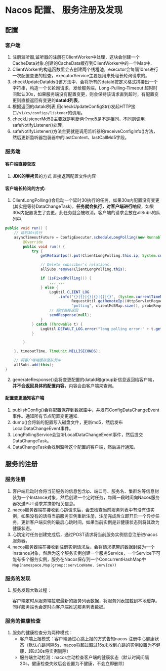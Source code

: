# Nacos 配置、 服务注册及发现

## 配置

### 客户端

1. 注册监听器,监听器的注册在ClientWorker中处理，这块会创建一个CacheData对象.创建的CacheData缓存到ClientWorker中的一个Map中.
2. ClientWorker的构造函数里会去创建两个线程池，executor会每隔10ms进行一次配置变更的检查，executorService主要是用来处理长轮询请求的。
3. checkUpdateDataIds()该方法中，会将所有的dataId按定义格式拼接出一个字符串，构造一个长轮询请求，发给服务端，Long-Pulling-Timeout 超时时间默认30s，如果服务端没有配置变更，则会保持该请求直到超时，有配置变更则直接返回有变更的**dataId列表**。
4. 根据返回的dataId列表,用checkUpdateConfigStr()发起HTTP接口`/v1/cs/configs/listener`的调用。
5. checkListenerMd5()主要就是判断两个md5是不是相同，不同则调用safeNotifyListener()处理。
6. safeNotifyListener()方法主要就是调用监听器的receiveConfigInfo()方法，然后更新监听器包装器中的lastContent、lastCallMd5字段。

### 服务端

#### **客户端直接获取**

1.  **JDK的零拷贝**的方式 直接返回配置文件内容

#### **客户端长轮询的方式**:

1. ClientLongPolling()会启动一个延时30执行的任务，如果30s内配置没有变更(其实是等待DataChangeTask)，**任务就会执行，对客户端进行响应**，如果30s内配置发生了变更，此任务就会被取消。客户端的请求会放在allSubs的队列中.

~~~java
public void run() {
	// 延时30s执行
	asyncTimeoutFuture = ConfigExecutor.scheduleLongPolling(new Runnable() {
		@Override
		public void run() {
			try {
				getRetainIps().put(ClientLongPolling.this.ip, System.currentTimeMillis());

				// Delete subsciber's relations.
				allSubs.remove(ClientLongPolling.this);

				if (isFixedPolling()) {
					... ...
				} else {
					LogUtil.CLIENT_LOG
						.info("{}|{}|{}|{}|{}|{}", (System.currentTimeMillis() - createTime), "timeout",
							  RequestUtil.getRemoteIp((HttpServletRequest) asyncContext.getRequest()),
							  "polling", clientMd5Map.size(), probeRequestSize);
					// 超时直接返回
					sendResponse(null);
				}
			} catch (Throwable t) {
				LogUtil.DEFAULT_LOG.error("long polling error:" + t.getMessage(), t.getCause());
			}

		}

	}, timeoutTime, TimeUnit.MILLISECONDS);

	// 将客户端端缓存至队列中
	allSubs.add(this);
}

~~~

2. generateResponse()会将变更配置的dataId和group新信息返回给客户端，**并不会返回具体的配置内容**，内容会由客户端来查询。

#### 配置变更通知客户端

1. publishConfig()会将配置保存到数据库中，并发布ConfigDataChangeEvent事件。通知所有节点配置变更通知.
2. dump()会将新的配置写入磁盘文件，更新md5，然后发布LocalDataChangeEvent事件。
3. LongPollingService会监听LocalDataChangeEvent事件，然后提交DataChangeTask。
4. DataChangeTask会找到监听这个配置的客户端，然后进行通知。

## 服务的注册

### 服务注册

1. 客户端启动时会将当前服务的信息包含ip、端口号、服务名、集群名等信息封装为一个Instance对象，然后创建一个定时任务，每隔一段时间向Nacos服务器发送PUT请求并携带相关信息。
2. nacos服务器端在接收到心跳请求后，会去检查当前服务列表中有没有该实例，如果没有的话将当前服务实例重新注册，注册完成后立即开启一个异步任务，更新客户端实例的最后心跳时间，如果当前实例是非健康状态则将其改为健康状态。
3. 心跳定时任务创建完成后，通过POST请求将当前服务实例信息注册进nacos服务器。
4. nacos服务器端在接收到注册实例请求后，会将请求携带的数据封装为一个Instance对象，然后为这个服务实例创建一个服务Service，一个Service下可能有多个服务实例，服务在Nacos保存到一个ConcurrentHashMap中`Map(namespace,Map(group::serviceName, Service))`

### 服务的发现

1. 服务发现大致过程：

    客户端定时从服务端拉取最新的服务列表数据，将服务列表加载到本地缓存。同样服务端也会定时向客户端推送服务列表数据。

### 服务的健康检查

1. 服务的健康检查分为两种模式：
   - 客户端上报模式：客户端通过心跳上报的方式告知nacos 注册中心健康状态（默认心跳间隔5s，nacos将超过超过15s未收到心跳的实例设置为不健康，超过30s将实例删除）
   - 服务端主动检测：nacos主动检查客户端的健康状态（默认时间间隔20s，健康检查失败后会设置为不健康，不会立即删除）